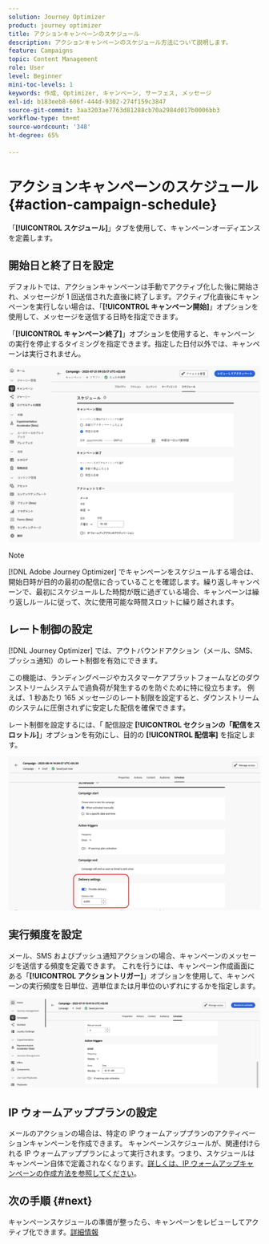 ```yaml
---
solution: Journey Optimizer
product: journey optimizer
title: アクションキャンペーンのスケジュール
description: アクションキャンペーンのスケジュール方法について説明します。
feature: Campaigns
topic: Content Management
role: User
level: Beginner
mini-toc-levels: 1
keywords: 作成, Optimizer, キャンペーン, サーフェス, メッセージ
exl-id: b183eeb8-606f-444d-9302-274f159c3847
source-git-commit: 3aa3203ae7763d81288cb70a2984d017b0006bb3
workflow-type: tm+mt
source-wordcount: '348'
ht-degree: 65%

---
```


# アクションキャンペーンのスケジュール {#action-campaign-schedule}

「**[!UICONTROL スケジュール]**」タブを使用して、キャンペーンオーディエンスを定義します。

## 開始日と終了日を設定

デフォルトでは、アクションキャンペーンは手動でアクティブ化した後に開始され、メッセージが 1 回送信された直後に終了します。アクティブ化直後にキャンペーンを実行しない場合は、「**[!UICONTROL キャンペーン開始]**」オプションを使用して、メッセージを送信する日時を指定できます。

「**[!UICONTROL キャンペーン終了]**」オプションを使用すると、キャンペーンの実行を停止するタイミングを指定できます。指定した日付以外では、キャンペーンは実行されません。

![](assets/create-campaign-schedule.png)

>[!NOTE]
>
>[!DNL Adobe Journey Optimizer] でキャンペーンをスケジュールする場合は、開始日時が目的の最初の配信に合っていることを確認します。繰り返しキャンペーンで、最初にスケジュールした時間が既に過ぎている場合、キャンペーンは繰り返しルールに従って、次に使用可能な時間スロットに繰り越されます。

## レート制御の設定

[!DNL Journey Optimizer] では、アウトバウンドアクション（メール、SMS、プッシュ通知）のレート制御を有効にできます。

この機能は、ランディングページやカスタマーケアプラットフォームなどのダウンストリームシステムで過負荷が発生するのを防ぐために特に役立ちます。 例えば、1 秒あたり 165 メッセージのレート制限を設定すると、ダウンストリームのシステムに圧倒されずに安定した配信を確保できます。

レート制御を設定するには、「**&#x200B;** 配信設定 **[!UICONTROL セクションの「配信をスロットル]**」オプションを有効にし、目的の **[!UICONTROL 配信率]** を指定します。

![](assets/throttling-rate-control.png)

## 実行頻度を設定

メール、SMS およびプッシュ通知アクションの場合、キャンペーンのメッセージを送信する頻度を定義できます。 これを行うには、キャンペーン作成画面にある「**[!UICONTROL アクショントリガー]**」オプションを使用して、キャンペーンの実行頻度を日単位、週単位または月単位のいずれにするかを指定します。

![](assets/action-triggers.png)

## IP ウォームアッププランの設定

メールのアクションの場合は、特定の IP ウォームアッププランのアクティベーションキャンペーンを作成できます。 キャンペーンスケジュールが、関連付けられる IP ウォームアッププランによって実行されます。つまり、スケジュールはキャンペーン自体で定義されなくなります。[詳しくは、IP ウォームアップキャンペーンの作成方法を参照してください](../configuration/ip-warmup-campaign.md)。

## 次の手順 {#next}

キャンペーンスケジュールの準備が整ったら、キャンペーンをレビューしてアクティブ化できます。[詳細情報](review-activate-campaign.md)

